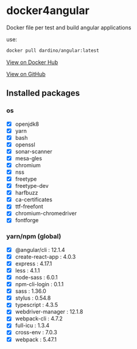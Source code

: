 # docker4angular

Docker file per test and build angular applications

use:

```sh
docker pull dardino/angular:latest
```

[View on Docker Hub](https://hub.docker.com/r/dardino/angular)

[View on GitHub](https://github.com/dardino/docker4angular)

## Installed packages

### os

* [x] openjdk8
* [x] yarn
* [x] bash
* [x] openssl
* [x] sonar-scanner
* [x] mesa-gles
* [x] chromium
* [x] nss
* [x] freetype
* [x] freetype-dev
* [x] harfbuzz
* [x] ca-certificates
* [x] ttf-freefont
* [x] chromium-chromedriver
* [x] fontforge

### yarn/npm (global)

* [x] @angular/cli       : 12.1.4
* [x] create-react-app   : 4.0.3
* [x] express            : 4.17.1
* [x] less               : 4.1.1
* [x] node-sass          : 6.0.1
* [x] npm-cli-login      : 0.1.1
* [x] sass               : 1.36.0
* [x] stylus             : 0.54.8
* [x] typescript         : 4.3.5
* [x] webdriver-manager  : 12.1.8
* [x] webpack-cli        : 4.7.2
* [x] full-icu           : 1.3.4
* [x] cross-env          : 7.0.3
* [x] webpack            : 5.47.1
